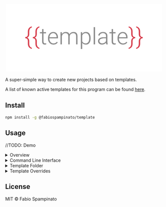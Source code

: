 
<p align="center">
  <img src="resources/logo.png" width=500 alt="Logo">
</p>

A super-simple way to create new projects based on templates.

A list of known active templates for this program can be found [here](https://github.com/fabiospampinato/awesome-template).

## Install

```sh
npm install -g @fabiospampinato/template
```

## Usage

//TODO: Demo

<details>
<summary>Overview</summary>

At a high level a template looks like this:

1. A template is just a folder installed locally simply by `git clone`-ing it into `~/.templates`, or you can copy it manually there.
2. Each template has a folder named "template" inside it, which is what will be used for creating projects.
3. Each template has a "template.json" file inside it, which lists all variables used by files inside the "template" folder.

When creating a project from a template this happens:

1. The user is asked to provide a value for each variable listed by the template inside its "template.json" file.
2. The entire "template" folder inside the template is duplicated.
3. Each non-binary file inside this folder is rendered with [`picolate`](https://github.com/fabiospampinato/picolate) using the provided variables.
4. All rendered and non-binary files are copied in a newly created folder that has the name of the project you want to create.
5. That's it.

</details>

<details>
<summary>Command Line Interface</summary>

The following commands are available:

```sh
# Show help for the entire program
template --help

# Show help for a specific command
template install --help

# List all installed templates
template ls

# CD into an installed template
template cd my-template

# Install a template using a custom git endpoint
template install https://gitlab.com/some-user/some-repo.git my-template

# Install a template using a GitHub url
template install https://github.com/fabiospampinato/template-typescript-package typescript-package

# Install a template using a GitHub shorthand
template install fabiospampinato/template-typescript-package typescript-package

# Install a template from a local path
template install ./work-in-progress-template wip-template

# Automatically update all templates backed by git
template update

# Automatically update a specific template
template update my-template

# Uninstall a template
template uninstall my-template

# Create a new project from a template
template new typescript-package my-package
```

</details>

<details>
<summary>Template Folder</summary>

As mentioned in the "Overview" section a template must have this structure on disk:

```
.
├── template
│   └── <anything>
└── template.json
```

- You can put any files and folders you want under the "template" folder.
- Everything inside it will be copied when creating a new project from it, and non-binary files will be rendered with [`picolate`](https://github.com/fabiospampinato/picolate) before saving them to disk.
- Syntax highlighting for those files in your editor will probably be broken, but if you change the language to "Handlebars" it should look nice again.

The "template.json" file should look somewhat like this:

```json
{
  "variables": {
    "name": {
      "type": "string"
    },
    "description": {
      "type": "string"
    },
    "version": {
      "type": "string",
      "default": "1.0.0"
    },
    "author": {
      "type": "string"
    },
    "owner": {
      "type": "string"
    },
    "scoped": {
      "type": "boolean"
    },
    "tested": {
      "type": "boolean"
    }
  }
}
```

- The user will be prompted to provide a value for each variable you list here.
- You should list every single variable referenced by any of your template files.
- A variable can either be of type "string" or of type "boolean".
- A variable can also provide a default value, to allow the user to use that value quickly just by pressing enter.

</details>

<details>
<summary>Template Overrides</summary>

As we saw in the "Templates Folder" section each template must provide a metadata "template.json" file, listing all the variables it uses, and optionally providing some default values for them.

There's also a way to override this metadata, by having a file at `~/.templates/templates.json` that looks like this:

```json
{
  "typescript-package": {
    "variables": {
      "author": {
        "default": "Fabio Spampinato"
      },
      "owner": {
        "default": "fabiospampinato"
      }
    }
  },
  "some-other-template": {
    "variables": {
      "someOtherVariable": {
        "default": "Some default value"
      }
    }
  }
}
```

This is very useful because:

- In order for a template to be usable by a wide range of people it makes no sense to specify for example a default value for the "author" variable.
- Still, once you install a template you probably know who the author is going to be, and you don't want to type out that informattion a million times, so this way you can override defaults for a template.

</details>

## License

MIT © Fabio Spampinato
